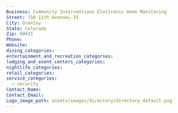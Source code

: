 ```yaml
---
Business: Community Interventions Electronic Home Monitoring
Street: 710 11th AvenueL-15
City: Greeley
State: Colorado
Zip: 80631
Phone:
Website:
dining_categories:
entertainment_and_recreation_categories:
lodging_and_event_centers_categories:
nightlife_categories:
retail_categories:
service_categories:
  - security
Contact_Name:
Contact_Email:
Logo_image_path: assets/images/directory/directory-default.png
---
```




